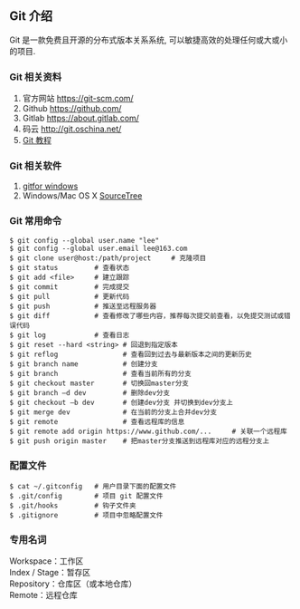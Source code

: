 Git 介绍
---------------
Git 是一款免费且开源的分布式版本关系系统, 可以敏捷高效的处理任何或大或小的项目.


### Git 相关资料

1. 官方网站 https://git-scm.com/
2. Github https://github.com/
3. Gitlab https://about.gitlab.com/
4. 码云 http://git.oschina.net/
5. [Git 教程](https://www.liaoxuefeng.com/wiki/0013739516305929606dd18361248578c67b8067c8c017b000)


### Git 相关软件

1. [gitfor windows](https://git-for-windows.github.io/)
2. Windows/Mac OS X [SourceTree](https://www.sourcetreeapp.com/)

### Git 常用命令

```shell
$ git config --global user.name "lee"
$ git config --global user.email lee@163.com
$ git clone user@host:/path/project     # 克隆项目
$ git status         # 查看状态
$ git add <file>     # 建立跟踪
$ git commit         # 完成提交
$ git pull           # 更新代码
$ git push           # 推送至远程服务器
$ git diff           # 查看修改了哪些内容，推荐每次提交前查看，以免提交测试或错误代码
$ git log            # 查看日志
$ git reset --hard <string> # 回退到指定版本
$ git reflog                # 查看回到过去与最新版本之间的更新历史
$ git branch name           # 创建分支
$ git branch                # 查看当前所有的分支
$ git checkout master       # 切换回master分支
$ git branch –d dev         # 删除dev分支
$ git checkout –b dev       # 创建dev分支 并切换到dev分支上
$ git merge dev             # 在当前的分支上合并dev分支
$ git remote                # 查看远程库的信息
$ git remote add origin https://www.github.com/...     # 关联一个远程库    
$ git push origin master    # 把master分支推送到远程库对应的远程分支上    

```

### 配置文件

```shell
$ cat ~/.gitconfig   # 用户目录下面的配置文件
$ .git/config        # 项目 git 配置文件
$ .git/hooks         # 钩子文件夹
$ .gitignore         # 项目中忽略配置文件
```

### 专用名词 
Workspace：工作区        
Index / Stage：暂存区      
Repository：仓库区（或本地仓库）    
Remote：远程仓库    